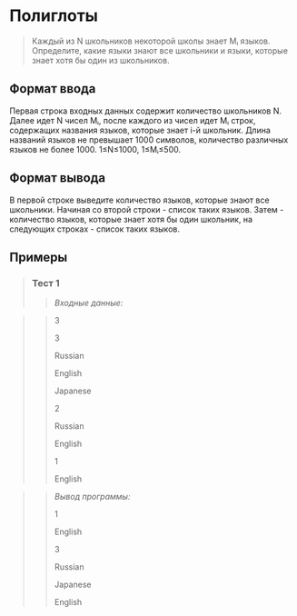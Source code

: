 # Полиглоты

>Каждый из N школьников некоторой школы знает Mᵢ языков. Определите, какие языки знают все школьники и языки, которые знает хотя бы один из школьников.


## Формат ввода

Первая строка входных данных содержит количество школьников N. Далее идет N чисел Mᵢ, после каждого из чисел идет Mᵢ строк, содержащих названия языков, которые знает i-й школьник. Длина названий языков не превышает 1000 символов, количество различных языков не более 1000. 1≤N≤1000, 1≤Mᵢ≤500.

## Формат вывода

В первой строке выведите количество языков, которые знают все школьники. Начиная со второй строки - список таких языков. Затем - количество языков, которые знает хотя бы один школьник, на следующих строках - список таких языков.

 ## Примеры
>
>### Тест 1
>>
>>*Входные данные:*

>>
>>3
>>
>>3
>>
>>Russian
>>
>>English
>>
>>Japanese
>>
>>2
>>
>>Russian
>>
>>English
>>
>>1
>>
>>English

>>*Вывод программы:*
>>
>>1
>>
>>English
>>
>>3
>>
>>Russian
>>
>>Japanese
>>
>>English
